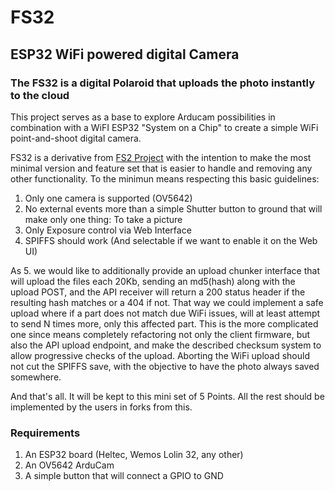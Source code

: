 # FS32
## ESP32 WiFi powered digital Camera

### The FS32 is a digital Polaroid that uploads the photo instantly to the cloud
This project serves as a base to explore Arducam possibilities in combination with a WiFI ESP32 "System on a Chip" to create a simple WiFi point-and-shoot digital camera.

FS32 is a derivative from [FS2 Project](https://github.com/martinberlin/FS2) with the intention to make the most minimal version and feature set that is easier to handle and removing any other functionality. 
To the minimun means respecting this basic guidelines:

1. Only one camera is supported (OV5642)
2. No external events more than a simple Shutter button to ground that will make only one thing: To take a picture
3. Only Exposure control via Web Interface
4. SPIFFS should work (And selectable if we want to enable it on the Web UI)

As 5. we would like to additionally provide an upload chunker interface that will upload the files each 20Kb, sending an md5(hash) along with the upload POST, and the API receiver will return a 200 status header if the resulting hash matches or a 404 if not. That way we could implement a safe upload where if a part does not match due WiFi issues, will at least attempt to send N times more, only this affected part. This is the more complicated one since means completely refactoring not only the client firmware, but also the API upload endpoint, and make the described checksum system to allow progressive checks of the upload. Aborting the WiFi upload should not cut the SPIFFS save, with the objective to have the photo always saved somewhere.

And that's all. It will be kept to this mini set of 5 Points. All the rest should be implemented by the users in forks from this. 

### Requirements 

1. An ESP32 board (Heltec, Wemos Lolin 32, any other)
2. An OV5642 ArduCam
3. A simple button that will connect a GPIO to GND